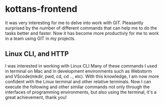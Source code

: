 # kottans-frontend
It was very interesting for me to delve into work with GIT. Pleasantly surprised by the number of different commands that can help me to do the tasks better and faster. Now it has become more productivly for me to work in a team using GIT in my projects.
## Linux CLI, and HTTP
I was interested in working with Linux CLI
Many of these commands I used in terminal on Mac and in development environments such as Webstorm and VScode(mkdir, pwd, cd, cd .., etc).
With this knowledge, I am now more confident with the Linux terminal and other relative terminals.
Now I can execute the following and other similar commands not only through the interfaces of programming environments, but also using the terminal, it's a great achievement, thank you!
